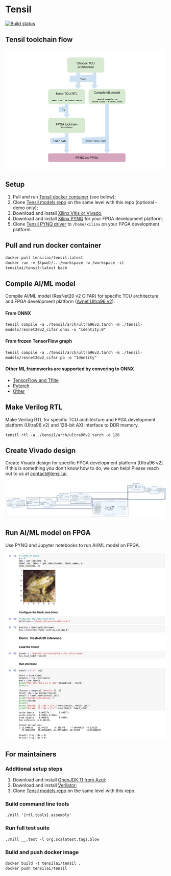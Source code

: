 Tensil
==========================

[![Build status](https://badge.buildkite.com/e44156260ed9775ea72699e45cb394526ea7db24b09c4059aa.svg?branch=master)](https://buildkite.com/tensil/build)

## Tensil toolchain flow

![Flow](/doc/flow.png)

## Setup

1. Pull and run [Tensil docker container](https://hub.docker.com/repository/docker/tensilai/tensil) (see below);
2. Clone [Tensil models repo](https://github.com/tensil-ai/tensil-models) on the same level with this repo (optional - demo only);
3. Download and install [Xilinx Vitis or Vivado](https://www.xilinx.com/support/download.html);
4. Download and install [Xilinx PYNQ](http://www.pynq.io/board.html) for your FPGA development platform;
5. Clone [Tensil PYNQ driver](https://github.com/tensil-ai/tensil-drivers) to `/home/xilinx` on your FPGA development platform.

## Pull and run docker container

```
docker pull tensilai/tensil:latest
docker run -v $(pwd)/..:/workspace -w /workspace -it tensilai/tensil:latest bash
```

## Compile AI/ML model

Compile AI/ML model (ResNet20 v2 CIFAR) for specific TCU architecture and FPGA development platform ([Avnet Ultra96 v2](https://www.avnet.com/wps/portal/us/products/avnet-boards/avnet-board-families/ultra96-v2/)).

#### From ONNX

```
tensil compile -a ./tensil/arch/ultra96v2.tarch -m ./tensil-models/resnet20v2_cifar.onnx -o "Identity:0"
```

#### From frozen TensorFlow graph

```
tensil compile -a ./tensil/arch/ultra96v2.tarch -m ./tensil-models/resnet20v2_cifar.pb -o "Identity"
```

#### Other ML frameworks are supported by convering to ONNX

- [TensorFlow and Tflite](https://github.com/onnx/tensorflow-onnx/blob/master/README.md)
- [Pytorch](https://pytorch.org/docs/stable/onnx.html)
- [Other](https://onnx.ai/supported-tools.html)


## Make Verilog RTL

Make Verilog RTL for specific TCU architecture and FPGA development platform (Ultra96 v2) and 128-bit AXI interface to DDR memory.

```
tensil rtl -a ./tensil/arch/ultra96v2.tarch -d 128
```

## Create Vivado design

Create Vivado design for specific FPGA development platform (Ultra96 v2). If this is something you don't know how to do, we can help! Please reach out to us at [contact@tensil.ai](mailto:contact@tensil.ai).

![Ultra96 v2 design](/doc/ultra96v2_design.png)

## Run AI/ML model on FPGA

Use PYNQ and Jupyter notebooks to run AI/ML model on FPGA.

![Resnet on PYNQ](/doc/resnet20_on_pynq.png)

## For maintainers

### Additional setup steps

1. Download and install [OpenJDK 11 from Azul](https://www.azul.com/downloads/?version=java-11-lts&package=jdk);
2. Download and install [Verilator](https://verilator.org/guide/latest/install.html);
3. Clone [Tensil models repo](https://github.com/tensil-ai/tensil-models) on the same level with this repo.

### Build command line tools

```
./mill '{rtl,tools}.assembly'
```

### Run full test suite

```
./mill __.test -l org.scalatest.tags.Slow
```

### Build and push docker image

```
docker build -t tensilai/tensil .
docker push tensilai/tensil
```